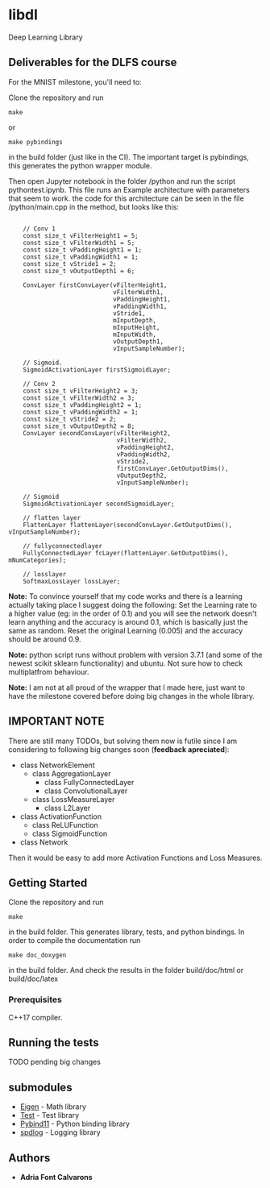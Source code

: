 # libdl

Deep Learning Library 

## Deliverables for the DLFS course
For the MNIST milestone, you'll need to:

Clone the repository and run
```
make
```
or
```
make pybindings
```
in the build folder (just like in the CI). The important target is pybindings, this generates the python wrapper module.

Then open Jupyter notebook in the folder /python and run the script pythontest.ipynb. This file runs an Example architecture with parameters that seem to work. the code for this architecture can be seen in the file /python/main.cpp in the method, but looks like this:
```

    // Conv 1
    const size_t vFilterHeight1 = 5;
    const size_t vFilterWidth1 = 5;
    const size_t vPaddingHeight1 = 1;
    const size_t vPaddingWidth1 = 1;
    const size_t vStride1 = 2;
    const size_t vOutputDepth1 = 6;

    ConvLayer firstConvLayer(vFilterHeight1,
                             vFilterWidth1,
                             vPaddingHeight1,
                             vPaddingWidth1,
                             vStride1,
                             mInputDepth,
                             mInputHeight,
                             mInputWidth,
                             vOutputDepth1,
                             vInputSampleNumber);

    // Sigmoid.
    SigmoidActivationLayer firstSigmoidLayer;

    // Conv 2
    const size_t vFilterHeight2 = 3;
    const size_t vFilterWidth2 = 3;
    const size_t vPaddingHeight2 = 1;
    const size_t vPaddingWidth2 = 1;
    const size_t vStride2 = 2;
    const size_t vOutputDepth2 = 8;
    ConvLayer secondConvLayer(vFilterHeight2,
                              vFilterWidth2,
                              vPaddingHeight2,
                              vPaddingWidth2,
                              vStride2,
                              firstConvLayer.GetOutputDims(),
                              vOutputDepth2,
                              vInputSampleNumber);

    // Sigmoid
    SigmoidActivationLayer secondSigmoidLayer;

    // flatten layer
    FlattenLayer flattenLayer(secondConvLayer.GetOutputDims(), vInputSampleNumber);

    // fullyconnectedlayer
    FullyConnectedLayer fcLayer(flattenLayer.GetOutputDims(), mNumCategories);

    // losslayer
    SoftmaxLossLayer lossLayer;
```
**Note:** To convince yourself that my code works and there is a learning actually taking place I suggest doing the following: Set the Learning rate to a higher value (eg: in the order of 0.1) and you will see the network doesn't learn anything and the accuracy is around 0.1, which is basically just the same as random. Reset the original Learning (0.005) and the accuracy should be around 0.9.

**Note:** python script runs without problem with version 3.7.1 (and some of the newest scikit sklearn functionality) and ubuntu. Not sure how to check multiplatfrom behaviour.

**Note:** I am not at all proud of the wrapper that I made here, just want to have the milestone covered before doing big changes in the whole library.

## IMPORTANT NOTE

There are still many TODOs, but solving them now is futile since I am considering to following big changes soon (**feedback apreciated**):

* class NetworkElement
    * class AggregationLayer
        * class FullyConnectedLayer
        * class ConvolutionalLayer
    * class LossMeasureLayer 
        * class L2Layer
* class ActivationFunction
    * class ReLUFunction
    * class SigmoidFunction
* class Network

Then it would be easy to add more Activation Functions and Loss Measures.


## Getting Started

Clone the repository and run
```
make
```
in the build folder.
This generates library, tests, and python bindings.
In order to compile the documentation run
```
make doc_doxygen
```
in the build folder. And check the results in the folder build/doc/html or build/doc/latex

### Prerequisites

C++17 compiler.

## Running the tests

TODO pending big changes

## submodules

* [Eigen](http://eigen.tuxfamily.org/index.php?title=Main_Page) - Math library
* [Test](https://github.com/catchorg/Catch2) - Test library
* [Pybind11](https://github.com/pybind/pybind11) - Python binding library
* [spdlog](https://github.com/gabime/spdlog) - Logging library

## Authors

* **Adria Font Calvarons**

